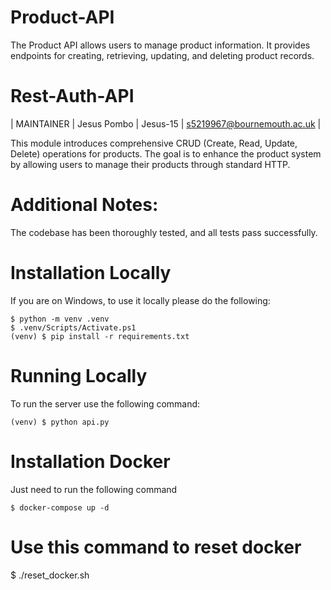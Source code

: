 # Product-API
The Product API allows users to manage product information. It provides endpoints for creating, retrieving, updating, and deleting product records.
# Rest-Auth-API

| MAINTAINER | Jesus Pombo | Jesus-15 | s5219967@bournemouth.ac.uk |

This module introduces comprehensive CRUD (Create, Read, Update, Delete) operations for products. The goal is to enhance the product system by allowing users to manage their products through standard HTTP.

# Additional Notes:

The codebase has been thoroughly tested, and all tests pass successfully.

# Installation Locally

If you are on Windows, to use it locally please do the following:

    $ python -m venv .venv
    $ .venv/Scripts/Activate.ps1
    (venv) $ pip install -r requirements.txt

# Running Locally

To run the server use the following command:

    (venv) $ python api.py

# Installation Docker

Just need to run the following command

    $ docker-compose up -d

# Use this command to reset docker

 $ ./reset_docker.sh
